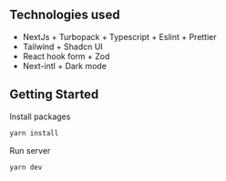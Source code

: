 ## Technologies used

- NextJs + Turbopack + Typescript + Eslint + Prettier
- Tailwind + Shadcn UI
- React hook form + Zod
- Next-intl + Dark mode

## Getting Started

Install packages

```bash
yarn install
```

Run server

```bash
yarn dev
```
